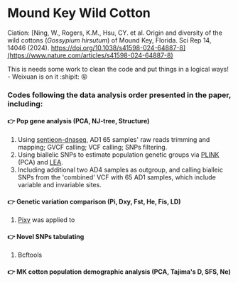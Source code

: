 # Mound Key Wild Cotton

Ciation: [Ning, W., Rogers, K.M., Hsu, CY. et al. Origin and diversity of the wild cottons (*Gossypium hirsutum*) of Mound Key, Florida. Sci Rep 14, 14046 (2024). https://doi.org/10.1038/s41598-024-64887-8](https://www.nature.com/articles/s41598-024-64887-8)

This is needs some work to clean the code and put things in a logical ways! - Weixuan is on it  :shipit: 😝

### Codes following the data analysis order presented in the paper, including:

####  👉 Pop gene analysis (PCA, NJ-tree, Structure)
1. Using [sentieon-dnaseq](https://github.com/Sentieon/sentieon-dnaseq.git), AD1 65 samples' raw reads trimming and mapping; GVCF calling; VCF calling; SNPs filtering.
2. Using biallelic SNPs to estimate population genetic groups via [PLINK](https://www.cog-genomics.org/plink/) (PCA) and [LEA](https://bioconductor.org/packages/release/bioc/html/LEA.html).
3. Including additional two AD4 samples as outgroup, and calling bialleic SNPs from the 'combined' VCF with 65 AD1 samples, which include variable and invariable sites.

####  👉 Genetic variation comparison (Pi, Dxy, Fst, He, Fis, LD)
1. [Pixy](https://github.com/ksamuk/pixy.git) was applied to 

####  👉 Novel SNPs tabulating
1. Bcftools

####  👉 MK cotton population demographic analysis (PCA, Tajima's D, SFS, Ne)



